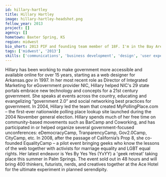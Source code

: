 ```yaml
---
id: hillary-hartley
title: Hillary Hartley
image: hillary-hartley-headshot.png
fellow_year: 2013
project: []
agency: []
hometown: Baxter Spring, KS
region: midwest
bio_short: 2013 PIF and founding team member of 18F. I'm in the Bay Area raising two boys with my lovely wife. Proud Smith alum with Jayhawk blood.
tags: ['midwest', '2013']
skills: ['communications', 'business development', 'design', 'user experience']
---
```


Hillary has been working to make government more accessible and available online for over 15 years, starting as a web designer for Arkansas.gov in 1997.  In her most recent role as Director of Integrated Marketing for eGovernment provider NIC, Hillary helped NIC's 29 state portals embrace new technology and concepts for a 21st century government.  She speaks at events across the country, educating and evangelizing “government 2.0” and social networking best practices for government.  In 2004, Hillary led the team that created MyPollingPlace.com – the first-ever nationwide polling place lookup site launched during the 2004 November general election.  Hillary spends much of her free time on community-based movements such as BarCamp and Coworking, and has participated in or helped organize several government-focused unconferences: eDemocracyCamp, TranparencyCamp, Gov2.0Camp, CityCamp, etc.  In 2008, after the passage of California’s Prop 8, she co-founded EqualityCamp – a pilot event bringing geeks who know the lessons of the web together with activists for marriage equality and LGBT equal rights.  Her latest endeavor is Yes By Yes Yes (YxYY) a 'geek retreat' taking place this summer in Palm Springs.  The event sold out in 48 hours and will bring 400 thinkers, futurists, nerds, and creatives together at the Ace Hotel for the ultimate experiment in planned serendipity.
